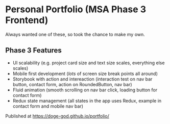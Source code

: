 # Personal Portfolio (MSA Phase 3 Frontend)

Always wanted one of these, so took the chance to make my own.

## Phase 3 Features
- UI scalability (e.g. project card size and text size scales, everything else scales) 
- Mobile first development (*lots* of screen size break points all around)
- Storybook with action and intereaction (interaction test on nav bar button, contact form, action on RoundedButton, nav bar)
- Fluid animation (smooth scrolling on nav bar click, loading button for contact form)
- Redux state management (all states in the app uses Redux, example in contact form and mobile nav bar)

Published at https://doge-god.github.io/portfolio/
